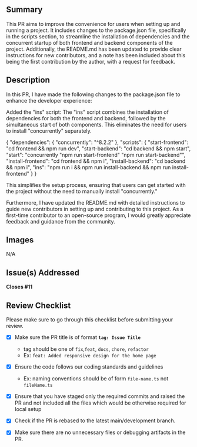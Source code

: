 ## Summary
 This PR aims to improve the convenience for users when setting up and running a project. It includes changes to the package.json file, specifically in the scripts section, to streamline the installation of dependencies and the concurrent startup of both frontend and backend components of the project. Additionally, the README.md has been updated to provide clear instructions for new contributors, and a note has been included about this being the first contribution by the author, with a request for feedback.

## Description
In this PR, I have made the following changes to the package.json file to enhance the developer experience:

Added the "ins" script: The "ins" script combines the installation of dependencies for both the frontend and backend, followed by the simultaneous start of both components. This eliminates the need for users to install "concurrently" separately.

{
  "dependencies": {
    "concurrently": "^8.2.2"
  },
  "scripts": {
    "start-frontend": "cd frontend && npm run dev",
    "start-backend": "cd backend && npm start",
    "start": "concurrently \"npm run start-frontend\" \"npm run start-backend\"",
    "install-frontend": "cd frontend && npm i",
    "install-backend": "cd backend && npm i",
    "ins": "npm run i && npm run install-backend && npm run install-frontend"
  }
}

This simplifies the setup process, ensuring that users can get started with the project without the need to manually install "concurrently."

Furthermore, I have updated the README.md with detailed instructions to guide new contributors in setting up and contributing to this project. As a first-time contributor to an open-source program, I would greatly appreciate feedback and guidance from the community.

## Images
N/A


## Issue(s) Addressed
**Closes #11**


## Review Checklist
Please make sure to go through this checklist before submitting your review.

- [x] Make sure the PR title is of format **`tag: Issue Title`**
   - tag should be one of `fix`,`feat`, `docs`, `chore`, `refactor`
   - Ex: `feat: Added responsive design for the home page`
- [x] Ensure the code follows our coding standards and guidelines
   - Ex:  naming conventions should be of form `file-name.ts` not `fileName.ts`
- [x] Ensure that you have staged only the required commits and raised the PR and not included all the files which would be otherwise required for local setup
- [x] Check if the PR is rebased to the latest main/development branch.
- [x] Make sure there are no unnecessary files or debugging artifacts in the PR.


